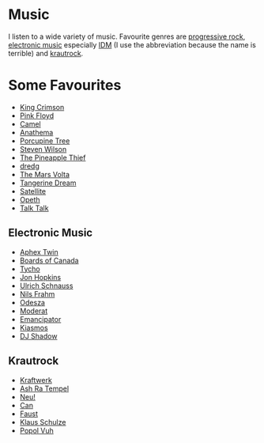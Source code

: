 # Music

I listen to a wide variety of music. Favourite genres are [progressive rock](https://en.wikipedia.org/wiki/Progressive_rock), [electronic music](https://en.wikipedia.org/wiki/Electronic_music) especially [IDM](https://en.wikipedia.org/wiki/Intelligent_dance_music) \(I use the abbreviation because the name is terrible\) and [krautrock](https://en.wikipedia.org/wiki/Krautrock).

# Some Favourites
- [King Crimson](https://en.wikipedia.org/wiki/King_Crimson)
- [Pink Floyd](https://en.wikipedia.org/wiki/Pink_Floyd)
- [Camel](https://en.wikipedia.org/wiki/Camel_(band)/)
- [Anathema](https://en.wikipedia.org/wiki/Anathema_(band)/)
- [Porcupine Tree](https://en.wikipedia.org/wiki/Porcupine_Tree)
- [Steven Wilson](https://en.wikipedia.org/wiki/Steven_Wilson)
- [The Pineapple Thief](https://en.wikipedia.org/wiki/The_Pineapple_Thief)
- [dredg](https://en.wikipedia.org/wiki/Dredg)
- [The Mars Volta](https://en.wikipedia.org/wiki/The_Mars_Volta)
- [Tangerine Dream](https://en.wikipedia.org/wiki/Tangerine_Dream)
- [Satellite](https://en.wikipedia.org/wiki/Satellite_(Polish_band)/)
- [Opeth](https://en.wikipedia.org/wiki/Opeth)
- [Talk Talk](https://en.wikipedia.org/wiki/Talk_Talk)

## Electronic Music
- [Aphex Twin](https://en.wikipedia.org/wiki/Aphex_Twin)
- [Boards of Canada](https://en.wikipedia.org/wiki/Boards_of_Canada)
- [Tycho](https://en.wikipedia.org/wiki/Tycho_(musician)/)
- [Jon Hopkins](https://en.wikipedia.org/wiki/Jon_Hopkins)
- [Ulrich Schnauss](https://en.wikipedia.org/wiki/Ulrich_Schnauss)
- [Nils Frahm](https://en.wikipedia.org/wiki/Nils_Frahm)
- [Odesza](https://en.wikipedia.org/wiki/Odesza)
- [Moderat](https://en.wikipedia.org/wiki/Moderat)
- [Emancipator](https://en.wikipedia.org/wiki/Emancipator_(musician)/)
- [Kiasmos](https://en.wikipedia.org/wiki/Kiasmos)
- [DJ Shadow](https://en.wikipedia.org/wiki/DJ_Shadow)

## Krautrock
- [Kraftwerk](https://en.wikipedia.org/wiki/Kraftwerk)
- [Ash Ra Tempel](https://en.wikipedia.org/wiki/Ash_Ra_Tempel)
- [Neu!](https://en.wikipedia.org/wiki/Neu!)
- [Can](https://en.wikipedia.org/wiki/Can_(band)/)
- [Faust](https://en.wikipedia.org/wiki/Faust_(band)/)
- [Klaus Schulze](https://en.wikipedia.org/wiki/Klaus_Schulze)
- [Popol Vuh](https://en.wikipedia.org/wiki/Popol_Vuh_(band)/)
